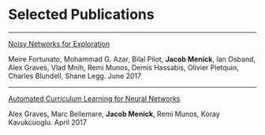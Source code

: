 # Selected Publications 

---
[Noisy Networks for Exploration](https://arxiv.org/abs/1706.10295)

Meire Fortunato, Mohammad G. Azar, Bilal Pilot, **Jacob Menick**, Ian Osband, Alex Graves, Vlad Mnih, Remi Munos, Demis Hassabis, Olivier Pietquin, Charles Blundell, Shane Legg. June 2017

---
[Automated Curriculum Learning for Neural Networks](https://arxiv.org/abs/1704.03003)

Alex Graves, Marc Bellemare, **Jacob Menick**, Remi Munos, Koray Kavukcuoglu. April 2017

